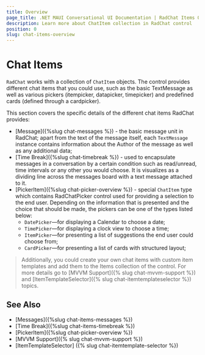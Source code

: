 ```yaml
---
title: Overview
page_title: .NET MAUI Conversational UI Documentation | RadChat Items Overview
description: Learn more about ChatItem collection in RadChat control
position: 0
slug: chat-items-overview
---
```


# Chat Items 

`RadChat` works with a collection of `ChatItem` objects. The control provides different chat items that you could use, such as the basic TextMessage as well as various pickers (itempicker, datapicker, timepicker) and predefined cards (defined through a cardpicker).

This section covers the specific details of the different chat items RadChat provides:

* [Message]({%slug chat-messages %}) - the basic message unit in RadChat; apart from the text of the message itself, each `TextMessage` instance contains information about the Author of the message as well as any additional data;
* [Time Break]({%slug chat-timebreak %}) - used to encapsulate messages in a conversation by a certain condition such as read/unread, time intervals or any other you would choose. It is visualizes as a dividing line across the messages board with a text message attached to it.
* [PickerItem]({%slug chat-picker-overview %}) - special `ChatItem` type which contains RadChatPicker control used for providing a selection to the end user. Depending on the information that is presented and the choice that should be made, the pickers can be one of the types listed below:
	* `DatePicker`&mdash;for displaying a Calendar to choose a date;
    * `TimePicker`&mdash;for displaying a clock view to choose a time;
    * `ItemPicker`&mdash;for presenting a list of suggestions the end user could choose from;
    * `CardPicker`&mdash;for presenting a list of cards with structured layout;

> Additionally, you could create your own chat items with custom item templates and add them to the Items collection of the control. For more details go to [MVVM Support]({% slug chat-mvvm-support %}) and [ItemTemplateSelector]({% slug chat-itemtemplateselector %}) topics.

## See Also

- [Messages]({%slug chat-items-messages %})
- [Time Break]({%slug chat-items-timebreak %})
- [PickerItem]({%slug chat-picker-overview %})
- [MVVM Support]({% slug chat-mvvm-support %})
- [ItemTemplateSelector] ({% slug chat-itemtemplate-selector %})